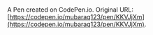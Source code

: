 # 

A Pen created on CodePen.io. Original URL: [https://codepen.io/mubaraq123/pen/KKVJjXm](https://codepen.io/mubaraq123/pen/KKVJjXm).


